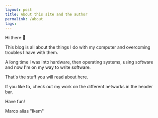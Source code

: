 ```yaml
---
layout: post
title: About this site and the author
permalink: /about
tags: 
---
```

Hi there 👋

This blog is all about the things I do with my computer and overcoming troubles I have with them.

A long time I was into hardware, then operating systems, using software and now I'm on my way to write software.

That's the stuff you will read about here.

If you like to, check out my work on the different networks in the header bar.

Have fun!

Marco alias "Ikem"
